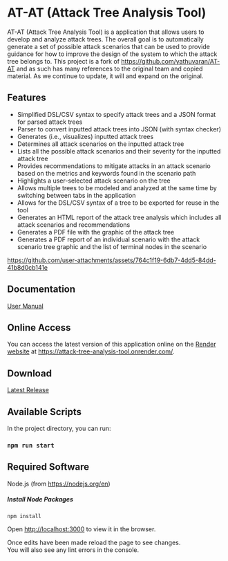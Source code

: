 # AT-AT (Attack Tree Analysis Tool)

AT-AT (Attack Tree Analysis Tool) is a application that allows users to develop and analyze attack trees. The overall goal is to automatically generate a set of possible attack scenarios that can be used to provide guidance for how to improve the design of the system to which the attack tree belongs to. This project is a fork of https://github.com/yathuvaran/AT-AT and as such has many references to the original team and copied material. As we continue to update, it will and expand on the original.

## Features

- Simplified DSL/CSV syntax to specify attack trees and a JSON format for parsed attack trees
- Parser to convert inputted attack trees into JSON (with syntax checker)
- Generates (i.e., visualizes) inputted attack trees
- Determines all attack scenarios on the inputted attack tree
- Lists all the possible attack scenarios and their severity for the inputted attack tree
- Provides recommendations to mitigate attacks in an attack scenario based on the metrics and keywords found in the scenario path
- Highlights a user-selected attack scenario on the tree
- Allows multiple trees to be modeled and analyzed at the same time by switching between tabs in the application
- Allows for the DSL/CSV syntax of a tree to be exported for reuse in the tool
- Generates an HTML report of the attack tree analysis which includes all attack scenarios and recommendations
- Generates a PDF file with the graphic of the attack tree
- Generates a PDF report of an individual scenario with the attack scenario tree graphic and the list of terminal nodes in the scenario


https://github.com/user-attachments/assets/764c1f19-6db7-4dd5-84dd-41b8d0cb141e


## Documentation

[User Manual](docs/ESE%20AT%20AT%20User%20Manual.pdf)

## Online Access

You can access the latest version of this application online on the [Render website](https://attack-tree-analysis-tool.onrender.com/) at https://attack-tree-analysis-tool.onrender.com/.

## Download

[Latest Release](https://github.com/Empowering-Secure-Elections/ESE-Attack_Tree-Analysis_Tool/releases/latest)

## Available Scripts

In the project directory, you can run:

### `npm run start`

## Required Software

Node.js (from https://nodejs.org/en)

##### Install Node Packages

`npm install`

Open [http://localhost:3000](http://localhost:3000) to view it in the browser.

Once edits have been made reload the page to see changes.\
You will also see any lint errors in the console.
